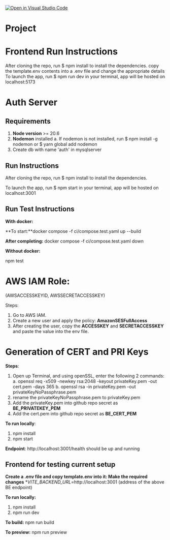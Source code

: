 [![Open in Visual Studio Code](https://classroom.github.com/assets/open-in-vscode-718a45dd9cf7e7f842a935f5ebbe5719a5e09af4491e668f4dbf3b35d5cca122.svg)](https://classroom.github.com/online_ide?assignment_repo_id=11679466&assignment_repo_type=AssignmentRepo)

# Project

# Frontend Run Instructions
After cloning the repo, run $ npm install to install the dependencies. copy the template.env contents into a .env file and change the appropriate details To launch the app, run $ npm run dev in your terminal, app will be hosted on localhost:5173

# Auth Server 

## Requirements
1. **Node version** >= 20.6
2. **Nodemon** installed
    a. If nodemon is not installed, run $ npm install -g nodemon or $ yarn global add nodemon
3. Create db with name 'auth' in mysqlserver

## Run Instructions
After cloning the repo, run $ npm install to install the dependencies.

To launch the app, run $ npm start in your terminal, app will be hosted on localhost:3001

## Run Test Instructions
**With docker:**

 **To start:**docker compose -f ci/compose.test.yaml up --build 
 
 **After completing:** docker compose -f ci/compose.test.yaml down

**Without docker:**

 npm test

# AWS IAM Role: 
(AWSACCESSKEYID, AWSSECRETACCESSKEY)

Steps:
1. Go to AWS IAM.
2. Create a new user and apply the policy: **AmazonSESFullAccess**
3. After creating the user, copy the **ACCESSKEY** and **SECRETACCESSKEY** and paste the value into the env file.

# Generation of CERT and PRI Keys

**Steps**:
1. Open up Terminal, and using openSSL, enter the following 2 commands:
    a. openssl req -x509 -newkey rsa:2048 -keyout privateKey.pem -out cert.pem -days 365
    b. openssl rsa -in privateKey.pem -out privateKeyNoPassphrase.pem
2. rename the privateKeyNoPassphrase.pem to privateKey.pem
3. Add the privateKey.pem into github repo secret as **BE_PRIVATEKEY_PEM**
4. Add the cert.pem into github repo secret as **BE_CERT_PEM**

**To run locally**:
1. npm install
2. npm start

**Endpoint**: http://localhost:3001/health  should be up and running

## Frontend for testing current setup
**Create a .env file and copy template.env into it: Make the required changes**
**VITE_BACKEND_URL*=http://localhost:3001 (address of the above BE endpoint)

**To run locally:**
1. npm install
2. npm run dev

**To build:**
npm run build

**To preview:**
npm run preview



